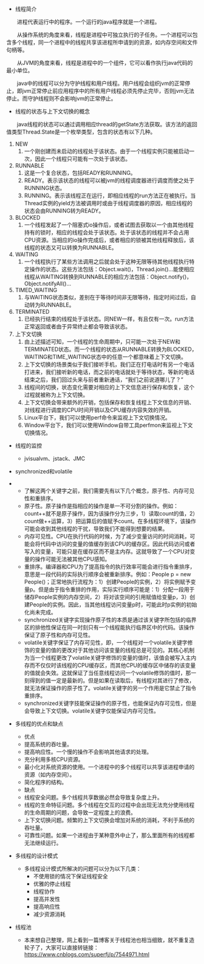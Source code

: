 - 线程简介

　　进程代表运行中的程序。一个运行的java程序就是一个进程。

　　从操作系统的角度来看，线程是进程中可独立执行的子任务。一个进程可以包含多个线程，同一个进程中的线程共享该进程所申请到的资源，如内存空间和文件句柄等。

　　从JVM的角度来看，线程是进程中的一个组件，它可以看作执行java代码的最小单位。

　　java中的线程可以分为守护线程和用户线程。用户线程会组织jvm的正常停止，即jvm正常停止前应用程序中的所有用户线程必须先停止完毕，否则jvm无法停止。而守护线程则不会影响jvm的正常停止。

- 线程的状态与上下文切换的概念

　　java线程的状态可以通过调用相应thread的getState方法获取。该方法的返回值类型Thread.State是一个枚举类型，包含的状态有以下几种。

1. NEW
   1. 一个刚创建而未启动的线程处于该状态。由于一个线程实例只能被启动一次，因此一个线程只可能有一次处于该状态。　　
2. RUNNABLE
   1. 这是一个复合状态，包括READY和RUNNING。
   2. READY。表示该状态的线程可以被jvm的线程调度器进行调度而使之处于RUNNING状态。
   3. RUNNING。表示该线程正在运行，即相应线程的run方法正在被执行。当Thread实例的yield方法被调用时或由于线程调度器的原因，相应线程的状态会由RUNNING转为READY。　　
3. BLOCKED
   1. 一个线程发起了一个阻塞式io操作后，或者试图去获取以一个由其他线程持有的锁时，相应的线程会处于该状态。处于该状态的线程并不会占用CPU资源。当相应的io操作完成后，或者相应的锁被其他线程释放后，该线程的状态又可以转换为RUNNABLE。
4. WAITING
   1. 一个线程执行了某些方法调用之后就会处于这种无限等待其他线程执行特定操作的状态。这些方法包括：Object.wait()，Thread.join()...能使相应线程从WAITING转换到RUNNABLE的相应方法包括：Object.notify()，Object.notifyAll()...
5. TIMED_WAITING
   1. 与WAITING状态类似，差别在于等待时间非无限等待，指定时间过后，自动转为RUNNABLE。
6. TERMINATED
   1. 已经执行结束的线程处于该状态。同NEW一样，有且仅有一次。run方法正常返回或者由于异常终止都会导致该状态。
7. 上下文切换
   1. 由上述描述可知，一个线程的生命周期中，只可能一次处于NEW和TERMINATED状态。而一个线程的状态从RUNNABLE转换为BLOCKED，WAITING和TIME_WAITING状态中的任意一个都意味着上下文切换。
   2. 上下文切换的场景类似于我们接听手机，我们正在打电话时有另一个电话打进来，我们接听新的电话，而之前的电话就处于等待状态，等新的电话结束之后，我们回过头来与前者重新通话，“我们之前说道哪儿了？”
   3. 线程间的切换，状态变化需要对相应的上下文信息进行保存和恢复，这个过程就被称为上下文切换。
   4. 上下文切换会带来额外的开销，包括保存和恢复线程上下文信息的开销、对线程进行调度的CPU时间开销以及CPU缓存内容失效的开销。
   5. Linux平台下，我们可以使用perf命令来监视上下文切换情况。
   6. Window平台下，我们可以使用Window自带工具perfmon来监视上下文切换情况。

- 线程的监控
  - jvisualvm、jstack、JMC



- synchronized和volatile

- - 了解这两个关键字之前，我们需要先有以下几个概念，原子性、内存可见性和重排序。
  - 原子性。原子操作是指相应的操作是单一不可分割的操作。例如：count++就不是原子操作，因为该操作分为三步，1）读取count的值，2）count做++运算，3）把运算后的值赋予count。在多线程环境下，该操作可能会收到其他线程的干扰，导致我们不能得到想要的结果。
  - 内存可见性。CPU在执行代码的时候，为了减少变量访问的时间消耗，可能会将代码中访问的变量的值缓存到该CPU的缓存区。因此代码访问或者写入的变量，可能只是在缓存区而不是主内存。这就导致了一个CPU对变量的操作可能无法被其他CPU感知。
  - 重排序。编译器和CPU为了提高指令的执行效率可能会进行指令重排序，意思是一段代码的实际执行顺序会被重新排序。例如：People p = new People()；正常地执行流程为：1）创建People的实例，2）将实例赋予变量p。但是由于指令重排的作用，实际实行顺序可能是：1）分配一段用于储存People实例的内存空间，2）将对该空间的引用赋值给变量p，3）创建People的实例。因此，当其他线程访问变量p时，可能此时p实例的初始化尚未完成。
  - synchronized关键字实现操作原子性的本质是通过该关键字所包括的临界区的排他性保证在同一时刻只有一个线程能执行临界区中的代码。该操作保证了原子性和内存可见性。
  - volatile关键字保证了内存可见性，即，一个线程对一个volatile关键字修饰的变量的值的更改对于其他访问该变量的线程总是可见的。其核心机制为当一个线程更改了volatile关键字修饰的变量的值时，该值会被写入主内存而不仅仅时该线程的CPU缓存区，而其他CPU的缓存区中储存的该变量的值就会失效。这就保证了当任意线程访问一个volatile修饰的值时，那一刻得到的值一定是最新的。但是如果在读取后，有线程对其进行了修改，就无法保证操作的原子性了。volatile关键字的另一个作用是它禁止了指令重排序。
  - synchronized关键字技能保证操作的原子性，也能保证内存可见性，但是会导致上下文切换。volatile关键字仅能保证内存可见性。

- 多线程的优点和缺点
  - 优点
  - 提高系统的吞吐量。
  - 提高响应性。一个慢的操作不会影响其他请求的处理。
  - 充分利用多核CPU资源。
  - 最小化对系统资源的使用。一个进程中的多个线程可以共享该进程申请的资源（如内存空间）。
  - 简化程序的结构。
  - 缺点
  - 线程安全问题。多个线程共享数据必然会导致复杂度上升。
  - 线程的生命特征问题。多个线程在交互的过程中会出现无法充分使用线程的生命周期的问题，会导致一定程度上的浪费。
  - 上下文切换问题。频繁的上下文切换会增加对系统的消耗，不利于系统的吞吐量。
  - 可靠性问题。如果一个进程由于某种意外中止了，那么里面所有的线程都无法继续运行。
- 多线程的设计模式
  - 多线程设计模式所解决的问题可以分为以下几类：
    - 不使用锁的情况下保证线程安全
    - 优雅的停止线程
    - 线程协作
    - 提高并发性
    - 提高响应性
    - 减少资源消耗
- 线程池
  - 本来想自己整理，网上看到一篇博客关于线程池也相当细致，就不重复造轮子了，大家可以直接转链接：https://www.cnblogs.com/superfj/p/7544971.html